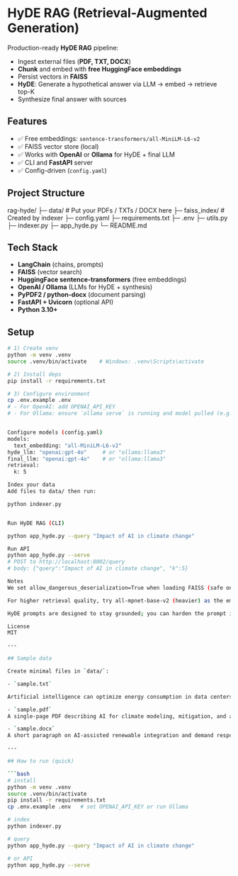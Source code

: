 # HyDE RAG (Retrieval-Augmented Generation)

Production-ready **HyDE RAG** pipeline:
- Ingest external files (**PDF, TXT, DOCX**)
- **Chunk** and embed with **free HuggingFace embeddings**
- Persist vectors in **FAISS**
- **HyDE**: Generate a hypothetical answer via LLM → embed → retrieve top-K
- Synthesize final answer with sources

## Features
- ✅ Free embeddings: `sentence-transformers/all-MiniLM-L6-v2`
- ✅ FAISS vector store (local)
- ✅ Works with **OpenAI** or **Ollama** for HyDE + final LLM
- ✅ CLI and **FastAPI** server
- ✅ Config-driven (`config.yaml`)

## Project Structure

rag-hyde/
├─ data/ # Put your PDFs / TXTs / DOCX here
├─ faiss_index/ # Created by indexer
├─ config.yaml
├─ requirements.txt
├─ .env
├─ utils.py
├─ indexer.py
├─ app_hyde.py
└─ README.md


## Tech Stack
- **LangChain** (chains, prompts)
- **FAISS** (vector search)
- **HuggingFace sentence-transformers** (free embeddings)
- **OpenAI / Ollama** (LLMs for HyDE + synthesis)
- **PyPDF2 / python-docx** (document parsing)
- **FastAPI + Uvicorn** (optional API)
- **Python 3.10+**

## Setup

```bash
# 1) Create venv
python -m venv .venv
source .venv/bin/activate    # Windows: .venv\Scripts\activate

# 2) Install deps
pip install -r requirements.txt

# 3) Configure environment
cp .env.example .env
# - For OpenAI: add OPENAI_API_KEY
# - For Ollama: ensure `ollama serve` is running and model pulled (e.g., `ollama pull llama3`)


Configure models (config.yaml)
models:
  text_embedding: "all-MiniLM-L6-v2"
hyde_llm: "openai:gpt-4o"     # or "ollama:llama3"
final_llm: "openai:gpt-4o"    # or "ollama:llama3"
retrieval:
  k: 5

Index your data
Add files to data/ then run:

python indexer.py


Run HyDE RAG (CLI)

python app_hyde.py --query "Impact of AI in climate change"

Run API
python app_hyde.py --serve
# POST to http://localhost:8002/query
# body: {"query":"Impact of AI in climate change", "k":5}

Notes
We set allow_dangerous_deserialization=True when loading FAISS (safe only for your own indexes).

For higher retrieval quality, try all-mpnet-base-v2 (heavier) as the embeddings model.

HyDE prompts are designed to stay grounded; you can harden the prompt if your domain needs stricter factuality.

License
MIT

---

## Sample data

Create minimal files in `data/`:

- `sample.txt`  

Artificial intelligence can optimize energy consumption in data centers and smart grids. Techniques like predictive maintenance and load forecasting help reduce emissions.

- `sample.pdf`  
A single-page PDF describing AI for climate modeling, mitigation, and adaptation.

- `sample.docx`  
A short paragraph on AI-assisted renewable integration and demand response.

---

## How to run (quick)

```bash
# install
python -m venv .venv
source .venv/bin/activate
pip install -r requirements.txt
cp .env.example .env   # set OPENAI_API_KEY or run Ollama

# index
python indexer.py

# query
python app_hyde.py --query "Impact of AI in climate change"

# or API
python app_hyde.py --serve



